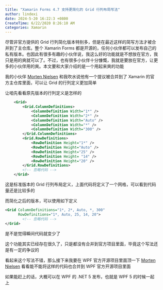 ```yaml
---
title: "Xamarin Forms 4.7 支持更简化的 Grid 行列布局写法"
author: lindexi
date: 2024-5-20 16:22:3 +0800
CreateTime: 6/22/2020 8:26:10 AM
categories: Xamarin
---
```


尽管非官方提供的 Grid 行列简化版本特别多，但是在最近这样的简写方法才被合并到了主仓库。整个 Xamarin Forms 都是开源的，任何小伙伴都可以发布自己的私有版本。也因此有很多有趣的小伙伴说，我这么好的功能就是不想放在官方，我只是用的爽就可以了。不过，也有很多小伙伴十分慷慨，我就是要放在官方，让更多的小伙伴用的爽。本文要和大家介绍的是一个用起来爽的功能

<!--more-->


<!-- CreateTime:6/22/2020 8:26:10 AM -->
<!-- 标签：Xamarin -->



我的小伙伴 [Morten Nielsen](https://github.com/dotMorten) 和我吹水说他有一个提议被合并到了 Xamarin 的官方主仓库里面，可以让 Grid 的行列定义更加简单

让咱先看看原先版本的行列定义是怎样的

```xml
    <Grid>
        <Grid.ColumnDefinitions>
            <ColumnDefinition Width="1*" />
            <ColumnDefinition Width="2*" />
            <ColumnDefinition Width="Auto" />
            <ColumnDefinition Width="*" />
            <ColumnDefinition Width="300" />
        </Grid.ColumnDefinitions>
        <Grid.RowDefinitions>
            <RowDefinition Height="1*" />
            <RowDefinition Height="Auto" />
            <RowDefinition Height="25" />
            <RowDefinition Height= "14" />
            <RowDefinition Height="20" />
        </Grid.RowDefinitions>
        <!-- 忽略代码 -->
    </Grid>
```

这是标准版本的 Grid 行列布局定义，上面代码将定义了一个网格，可以看到代码量还是比较多的

而简化之后的版本，可以使用如下定义

```xml
<Grid ColumnDefinitions="1*, 2*, Auto, *, 300"
      RowDefinitions="1*, Auto, 25, 14, 20">
        <!-- 忽略代码 -->
</Grid>
```

是不是觉得瞬间代码就变少了

这个功能其实已经存在很久了，只是都没有合并到官方项目里面，毕竟这个写法还是有一定的争议的

看起来这个写法不错，那么接下来我要在 WPF 官方开源项目里面顶一下 [Morten Nielsen](https://github.com/dotMorten) 看看能不能将这样的代码也合并到 WPF 官方开源项目里面

如果能赶上的话，大概可以在 WPF 的 .NET 5 发布，也就是 WPF 5 的时候一起上



